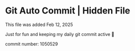 # Git Auto Commit | Hidden File

This file was added Feb 12, 2025

Just for fun and keeping my daily git commit active 🤪

commit number: 1050529
